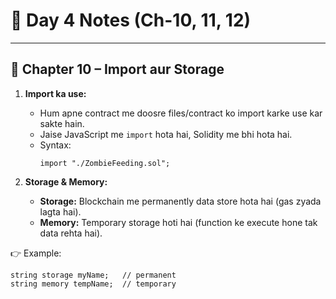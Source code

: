 # 📘 Day 4 Notes (Ch-10, 11, 12)

---

## 🔹 Chapter 10 – Import aur Storage
1. **Import ka use:**
   - Hum apne contract me doosre files/contract ko import karke use kar sakte hain.
   - Jaise JavaScript me `import` hota hai, Solidity me bhi hota hai.
   - Syntax:
     ```solidity
     import "./ZombieFeeding.sol";
     ```

2. **Storage & Memory:**
   - **Storage:** Blockchain me permanently data store hota hai (gas zyada lagta hai).
   - **Memory:** Temporary storage hoti hai (function ke execute hone tak data rehta hai).

👉 Example:
```solidity
string storage myName;   // permanent
string memory tempName;  // temporary
